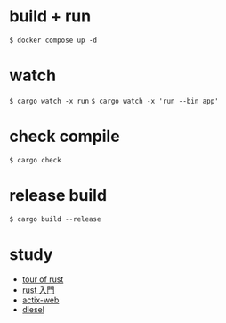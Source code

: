 # build + run
`$ docker compose up -d`

# watch
`$ cargo watch -x run`
`$ cargo watch -x 'run --bin app'`

# check compile
`$ cargo check`

# release build
`$ cargo build --release`

# study
- [tour of rust](https://tourofrust.com/00_ja.html)
- [rust 入門](https://zenn.dev/mebiusbox/books/22d4c1ed9b0003/viewer/fb8a99)
- [actix-web](https://actix.rs/docs/)
- [diesel](https://diesel.rs/)
